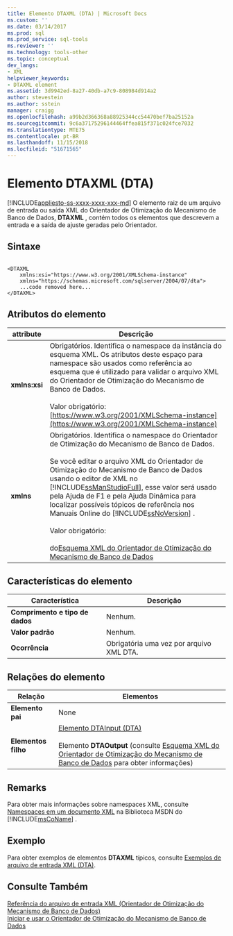 ```yaml
---
title: Elemento DTAXML (DTA) | Microsoft Docs
ms.custom: ''
ms.date: 03/14/2017
ms.prod: sql
ms.prod_service: sql-tools
ms.reviewer: ''
ms.technology: tools-other
ms.topic: conceptual
dev_langs:
- XML
helpviewer_keywords:
- DTAXML element
ms.assetid: 3d9942ed-8a27-40db-a7c9-808984d914a2
author: stevestein
ms.author: sstein
manager: craigg
ms.openlocfilehash: a99b2d366368a88925344cc54470bef7ba25152a
ms.sourcegitcommit: 9c6a37175296144464ffea815f371c024fce7032
ms.translationtype: MTE75
ms.contentlocale: pt-BR
ms.lasthandoff: 11/15/2018
ms.locfileid: "51671565"
---
```

# <a name="dtaxml-element-dta"></a>Elemento DTAXML (DTA)
[!INCLUDE[appliesto-ss-xxxx-xxxx-xxx-md](../../includes/appliesto-ss-xxxx-xxxx-xxx-md.md)]
  O elemento raiz de um arquivo de entrada ou saída XML do Orientador de Otimização do Mecanismo de Banco de Dados, **DTAXML** , contém todos os elementos que descrevem a entrada e a saída de ajuste geradas pelo Orientador.  
  
## <a name="syntax"></a>Sintaxe  
  
```  
  
<DTAXML   
    xmlns:xsi="https://www.w3.org/2001/XMLSchema-instance"   
    xmlns="https://schemas.microsoft.com/sqlserver/2004/07/dta">  
    ...code removed here...  
</DTAXML>  
```  
  
## <a name="element-attributes"></a>Atributos do elemento  
  
|attribute|Descrição|  
|---------------|-----------------|  
|**xmlns:xsi**|Obrigatórios. Identifica o namespace da instância do esquema XML. Os atributos deste espaço para namespace são usados como referência ao esquema que é utilizado para validar o arquivo XML do Orientador de Otimização do Mecanismo de Banco de Dados.<br /><br /> Valor obrigatório: [https://www.w3.org/2001/XMLSchema-instance](https://www.w3.org/2001/XMLSchema-instance)|  
|**xmlns**|Obrigatórios. Identifica o namespace do Orientador de Otimização do Mecanismo de Banco de Dados.<br /><br /> Se você editar o arquivo XML do Orientador de Otimização do Mecanismo de Banco de Dados usando o editor de XML no [!INCLUDE[ssManStudioFull](../../includes/ssmanstudiofull-md.md)], esse valor será usado pela Ajuda de F1 e pela Ajuda Dinâmica para localizar possíveis tópicos de referência nos Manuais Online do [!INCLUDE[ssNoVersion](../../includes/ssnoversion-md.md)] .<br /><br /> Valor obrigatório:<br /><br /> do[Esquema XML do Orientador de Otimização do Mecanismo de Banco de Dados](https://go.microsoft.com/fwlink/?LinkId=43100) |  
  
## <a name="element-characteristics"></a>Características do elemento  
  
|Característica|Descrição|  
|--------------------|-----------------|  
|**Comprimento e tipo de dados**|Nenhum.|  
|**Valor padrão**|Nenhum.|  
|**Ocorrência**|Obrigatória uma vez por arquivo XML DTA.|  
  
## <a name="element-relationships"></a>Relações do elemento  
  
|Relação|Elementos|  
|------------------|--------------|  
|**Elemento pai**|None|  
|**Elementos filho**|[Elemento DTAInput &#40;DTA&#41;](../../tools/dta/dtainput-element-dta.md)<br /><br /> Elemento **DTAOutput** (consulte [Esquema XML do Orientador de Otimização do Mecanismo de Banco de Dados](https://schemas.microsoft.com/sqlserver/) para obter informações)|  
  
## <a name="remarks"></a>Remarks  
 Para obter mais informações sobre namespaces XML, consulte [Namespaces em um documento XML](https://go.microsoft.com/fwlink/?LinkId=7341) na Biblioteca MSDN do [!INCLUDE[msCoName](../../includes/msconame-md.md)] .  
  
## <a name="example"></a>Exemplo  
 Para obter exemplos de elementos **DTAXML** típicos, consulte [Exemplos de arquivo de entrada XML &#40;DTA&#41;](../../tools/dta/xml-input-file-samples-dta.md).  
  
## <a name="see-also"></a>Consulte Também  
 [Referência do arquivo de entrada XML &#40;Orientador de Otimização do Mecanismo de Banco de Dados&#41;](../../tools/dta/xml-input-file-reference-database-engine-tuning-advisor.md)   
 [Iniciar e usar o Orientador de Otimização do Mecanismo de Banco de Dados](../../relational-databases/performance/start-and-use-the-database-engine-tuning-advisor.md)  
  
  

